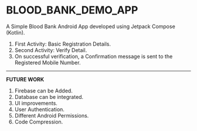 # BLOOD_BANK_DEMO_APP
A Simple Blood Bank Android App developed using Jetpack Compose (Kotlin). 
1. First Activity: Basic Registration Details. 
2. Second Activity: Verify Detail. 
3. On successful verification, a Confirmation message is sent to the Registered Mobile Number.

<hr>

**FUTURE WORK**
1. Firebase can be Added.
2. Database can be integrated.
3. UI improvements.
4. User Authentication.
5. Different Android Permissions.
6. Code Compression.
